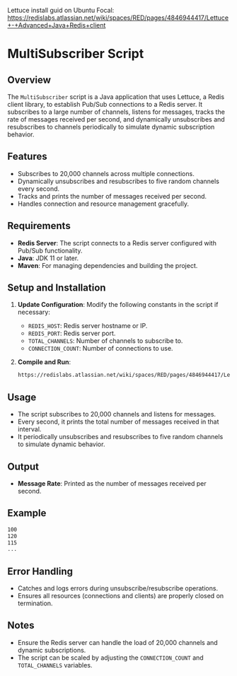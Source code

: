 Lettuce install guid on Ubuntu Focal:
https://redislabs.atlassian.net/wiki/spaces/RED/pages/4846944417/Lettuce+-+Advanced+Java+Redis+client


# MultiSubscriber Script

## Overview
The `MultiSubscriber` script is a Java application that uses Lettuce, a Redis client library, to establish Pub/Sub connections to a Redis server. It subscribes to a large number of channels, listens for messages, tracks the rate of messages received per second, and dynamically unsubscribes and resubscribes to channels periodically to simulate dynamic subscription behavior.

## Features
- Subscribes to 20,000 channels across multiple connections.
- Dynamically unsubscribes and resubscribes to five random channels every second.
- Tracks and prints the number of messages received per second.
- Handles connection and resource management gracefully.

## Requirements
- **Redis Server**: The script connects to a Redis server configured with Pub/Sub functionality.
- **Java**: JDK 11 or later.
- **Maven**: For managing dependencies and building the project.

## Setup and Installation

1. **Update Configuration**:
   Modify the following constants in the script if necessary:
   - `REDIS_HOST`: Redis server hostname or IP.
   - `REDIS_PORT`: Redis server port.
   - `TOTAL_CHANNELS`: Number of channels to subscribe to.
   - `CONNECTION_COUNT`: Number of connections to use.

2. **Compile and Run**:
   ```bash
   https://redislabs.atlassian.net/wiki/spaces/RED/pages/4846944417/Lettuce+-+Advanced+Java+Redis+client
   ```

## Usage
- The script subscribes to 20,000 channels and listens for messages.
- Every second, it prints the total number of messages received in that interval.
- It periodically unsubscribes and resubscribes to five random channels to simulate dynamic behavior.

## Output
- **Message Rate**: Printed as the number of messages received per second.

## Example
```bash
100
120
115
...
```

## Error Handling
- Catches and logs errors during unsubscribe/resubscribe operations.
- Ensures all resources (connections and clients) are properly closed on termination.

## Notes
- Ensure the Redis server can handle the load of 20,000 channels and dynamic subscriptions.
- The script can be scaled by adjusting the `CONNECTION_COUNT` and `TOTAL_CHANNELS` variables.

